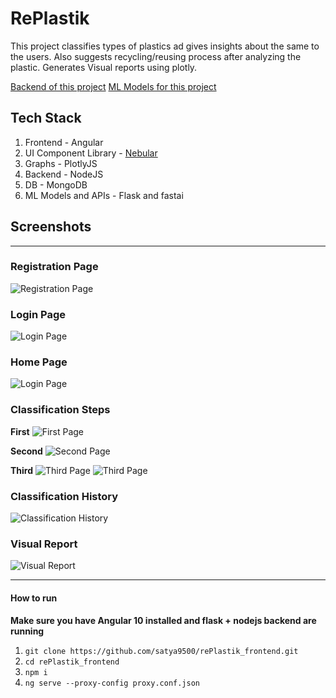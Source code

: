 # RePlastik
This project classifies types of plastics ad gives insights about the same to the users.
Also suggests recycling/reusing process after analyzing the plastic.
Generates Visual reports using plotly.

[Backend of this project](https://github.com/satya9500/rePlastik_backend)
[ML Models for this project](https://github.com/satya9500/rePlastik_ML)

## Tech Stack
1. Frontend - Angular 
2. UI Component Library - [Nebular](https://akveo.github.io/nebular/docs/getting-started/what-is-nebular#what-is-nebular)
3. Graphs - PlotlyJS
4. Backend - NodeJS
5. DB - MongoDB
6. ML Models and APIs - Flask and fastai

## Screenshots
<hr>

### Registration Page
![Registration Page](https://ibb.co/9YWtXq9) 

### Login Page
![Login Page](https://ibb.co/9TN0kmx) 

### Home Page
![Login Page](https://ibb.co/ZhpQ22F) 

### Classification Steps

**First**
![First Page](https://ibb.co/kGL8W6q) 

**Second**
![Second Page](https://ibb.co/kGL8W6q)

**Third**
 ![Third Page](https://ibb.co/Xph1t22)
 ![Third Page](https://ibb.co/88G76zk)

### Classification History
![Classification History](https://ibb.co/6gN00gn)

### Visual Report
![Visual Report](https://ibb.co/C50qbTS)
<hr>

#### How to run 
**Make sure you have Angular 10 installed and flask + nodejs backend are running**
1. `git clone https://github.com/satya9500/rePlastik_frontend.git`
2. `cd rePlastik_frontend`
3. `npm i`
4. `ng serve --proxy-config proxy.conf.json`

